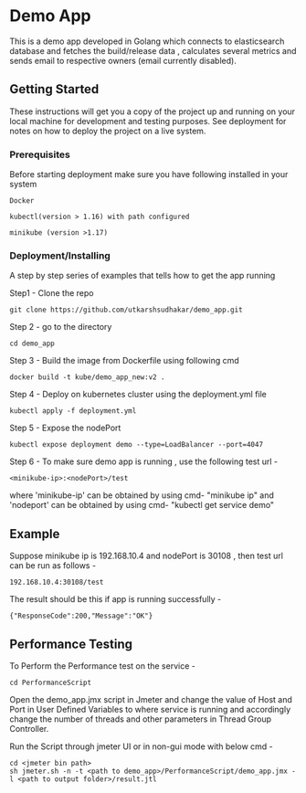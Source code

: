 # Demo App 

This is a demo app developed in Golang which connects to elasticsearch database and fetches the build/release data , calculates several metrics and sends email to respective owners (email currently disabled).

## Getting Started

These instructions will get you a copy of the project up and running on your local machine for development and testing purposes. See deployment for notes on how to deploy the project on a live system.

### Prerequisites

Before starting deployment make sure you have following installed in your system

```
Docker
```
```
kubectl(version > 1.16) with path configured
```
```
minikube (version >1.17)
```
### Deployment/Installing

A step by step series of examples that tells  how to get the app running

Step1 - Clone the repo
```
git clone https://github.com/utkarshsudhakar/demo_app.git
```
Step 2 - go to the directory
```
cd demo_app
```
Step 3 - Build the image from Dockerfile using following cmd
```
docker build -t kube/demo_app_new:v2 .
```
Step 4 - Deploy on kubernetes cluster using the deployment.yml file
```
kubectl apply -f deployment.yml 
```
Step 5 - Expose the nodePort 
```
kubectl expose deployment demo --type=LoadBalancer --port=4047
```
Step 6 - To make sure demo app is running , use the following test url -
```
<minikube-ip>:<nodePort>/test
```
  where 'minikube-ip' can be obtained by using cmd- "minikube ip"
  and 'nodeport' can be obtained by using cmd- "kubectl get service demo" 


## Example

Suppose minikube ip is 192.168.10.4 and nodePort is 30108 , then test url can be run as follows -
```
192.168.10.4:30108/test
```
The result should be this if app is running successfully -

```
{"ResponseCode":200,"Message":"OK"}
```

## Performance Testing

To Perform the Performance test on the service -
```
cd PerformanceScript
```
Open the demo_app.jmx script in Jmeter and change the value of Host and Port in User Defined Variables to where service is running and accordingly change the number of threads and other parameters in Thread Group Controller.

Run the Script through jmeter UI or in non-gui mode with below cmd -

```
cd <jmeter bin path>
sh jmeter.sh -n -t <path to demo_app>/PerformanceScript/demo_app.jmx -l <path to output folder>/result.jtl
```

